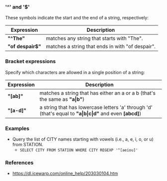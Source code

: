 ### '^' and '$'
These symbols indicate the start and the end of a string, respectively:

| Expression | Description |
| ---------------------  | --------------- |
| **"^The"** | matches any string that starts with "The". | 
| **"of despair$"** | matches a string that ends in with "of despair". | 

### Bracket expressions
Specify which characters are allowed in a single position of a string:

| Expression | Description |
| ---------------------  | --------------- |
| **"[ab]"** | matches a string that has either an a or a b (that's the same as **"a\|b"**) | 
| **"[a-d]"** | a string that has lowercase letters 'a' through 'd' (that's equal to **"a\|b\|c\|d"** and even **[abcd]**) | 

### Examples

- Query the list of CITY names starting with vowels (i.e., a, e, i, o, or u) from STATION.
  - ```SELECT CITY FROM STATION WHERE CITY REGEXP '^[aeiou]'``` 
### References
- https://dl.icewarp.com/online_help/203030104.htm
